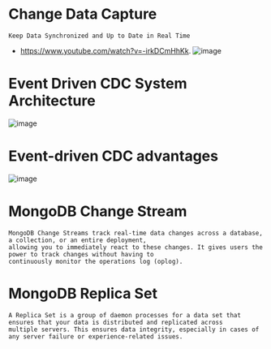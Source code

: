 # Change Data Capture
    Keep Data Synchronized and Up to Date in Real Time
    
- https://www.youtube.com/watch?v=-irkDCmHhKk.
![image](https://user-images.githubusercontent.com/11143215/176088004-abcd3d57-e234-437b-a1fb-378717e8caf7.png)

# Event Driven CDC  System Architecture
![image](https://user-images.githubusercontent.com/11143215/176092393-e4c996b4-7a78-4dd6-806b-59f45e4cdecb.png)

# Event-driven CDC advantages
![image](https://user-images.githubusercontent.com/11143215/176092276-b8c5b21d-41f5-4f74-a0de-25895a5c27a8.png)

# MongoDB Change Stream
    MongoDB Change Streams track real-time data changes across a database, a collection, or an entire deployment, 
    allowing you to immediately react to these changes. It gives users the power to track changes without having to 
    continuously monitor the operations log (oplog).
    
# MongoDB Replica Set
    A Replica Set is a group of daemon processes for a data set that ensures that your data is distributed and replicated across 
    multiple servers. This ensures data integrity, especially in cases of any server failure or experience-related issues. 
